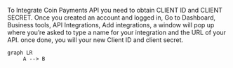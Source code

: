 To Integrate Coin Payments API you need to obtain CLIENT ID and CLIENT SECRET.
Once you created an account and logged in, Go to Dashboard, Business tools, API Integrations, Add integrations,
a window will pop up where you’re asked to type a name for your integration and the URL of your API.
once done, you will your new Client ID and client secret.

```mermaid
graph LR
	 A --> B
```

